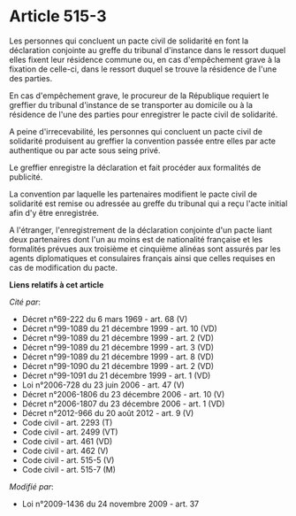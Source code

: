 # Article 515-3

Les personnes qui concluent un pacte civil de solidarité en font la déclaration conjointe au greffe du tribunal d'instance
dans le ressort duquel elles fixent leur résidence commune ou, en cas d'empêchement grave à la fixation de celle-ci, dans le
ressort duquel se trouve la résidence de l'une des parties. 

En cas d'empêchement grave, le procureur de la République requiert le greffier du tribunal d'instance de se transporter au
domicile ou à la résidence de l'une des parties pour enregistrer le pacte civil de solidarité.

A peine d'irrecevabilité, les personnes qui concluent un pacte civil de solidarité produisent au greffier la convention
passée entre elles par acte authentique ou par acte sous seing privé. 

Le greffier enregistre la déclaration et fait procéder aux formalités de publicité. 

La convention par laquelle les partenaires modifient le pacte civil de solidarité est remise ou adressée au greffe du
tribunal qui a reçu l'acte initial afin d'y être enregistrée.

A l'étranger, l'enregistrement de la déclaration conjointe d'un pacte liant deux partenaires dont l'un au moins est de
nationalité française et les formalités prévues aux troisième et cinquième alinéas sont assurés par les agents diplomatiques
et consulaires français ainsi que celles requises en cas de modification du pacte.

**Liens relatifs à cet article**

_Cité par_:

  - Décret n°69-222 du 6 mars 1969 - art. 68 (V)
  - Décret n°99-1089 du 21 décembre 1999 - art. 10 (VD)
  - Décret n°99-1089 du 21 décembre 1999 - art. 2 (VD)
  - Décret n°99-1089 du 21 décembre 1999 - art. 3 (VD)
  - Décret n°99-1089 du 21 décembre 1999 - art. 8 (VD)
  - Décret n°99-1090 du 21 décembre 1999 - art. 2 (VD)
  - Décret n°99-1091 du 21 décembre 1999 - art. 1 (VD)
  - Loi n°2006-728 du 23 juin 2006 - art. 47 (V)
  - Décret n°2006-1806 du 23 décembre 2006 - art. 10 (V)
  - Décret n°2006-1807 du 23 décembre 2006 - art. 1 (VD)
  - Décret n°2012-966 du 20 août 2012 - art. 9 (V)
  - Code civil - art. 2293 (T)
  - Code civil - art. 2499 (VT)
  - Code civil - art. 461 (VD)
  - Code civil - art. 462 (V)
  - Code civil - art. 515-5 (V)
  - Code civil - art. 515-7 (M)

_Modifié par_:

  - Loi n°2009-1436 du 24 novembre 2009 - art. 37
